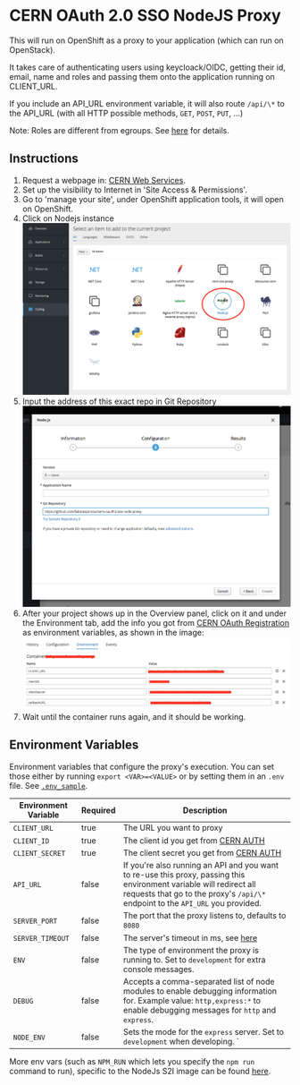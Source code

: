 # CERN OAuth 2.0 SSO NodeJS Proxy

This will run on OpenShift as a proxy to your application (which can run on OpenStack).

It takes care of authenticating users using keycloack/OIDC, getting their id, email, name and roles 
and passing them onto the application running on CLIENT_URL.

If you include an API_URL environment variable, it will also route `/api/\*` to the API_URL (with all HTTP possible methods, `GET`, `POST`, `PUT`, ...)

Note: Roles are different from egroups. See [here](https://auth.docs.cern.ch/applications/role-based-permissions/) for details.

## Instructions

1. Request a webpage in: [CERN Web Services](https://webservices.web.cern.ch/webservices/).
2. Set up the visibility to Internet in 'Site Access & Permissions'.
3. Go to 'manage your site', under OpenShift application tools, it will open on OpenShift.
4. Click on Nodejs instance ![nodejs instance selection](doc/3.png 'Nodejs container')
5. Input the address of this exact repo in Git Repository ![git repository](doc/2.png 'git repository link')
6. After your project shows up in the Overview panel, click on it and under the Environment tab, add the info you got from [CERN OAuth Registration](https://sso-management.web.cern.ch/OAuth/RegisterOAuthClient.aspx) as environment variables, as shown in the image: ![Open Shift env variables](doc/4.png 'Open Shift env variables')
7. Wait until the container runs again, and it should be working.

## Environment Variables

Environment variables that configure the proxy's execution. You can set those either by running `export <VAR>=<VALUE>` or by setting them in an `.env` file. See [`.env_sample`](.env_sample).

| Environment Variable | Required | Description |
| -------------------- | -------- | ------------------------- |
| `CLIENT_URL`    | true     | The URL you want to proxy |
| `CLIENT_ID`     | true     | The client id you get from [CERN AUTH](https://sso-management.web.cern.ch/oauth/registeroauthclient.aspx) |
| `CLIENT_SECRET` | true     | The client secret you get from [CERN AUTH](https://sso-management.web.cern.ch/oauth/registeroauthclient.aspx) |  
| `API_URL`       | false    | If you're also running an API and you want to re-use this proxy, passing this environment variable will redirect all requests that go to the proxy's `/api/\*` endpoint to the `API_URL` you provided. |
| `SERVER_PORT`   | false    | The port that the proxy listens to, defaults to `8080` |
| `SERVER_TIMEOUT`| false    | The server's timeout in ms, see [here](https://nodejs.org/api/http.html#serversettimeoutmsecs-callback) | 
| `ENV`           | false    | The type of environment the proxy is running to. Set to `development` for extra console messages. | 
| `DEBUG`         | false    | Accepts a comma-separated list of node modules to enable debugging information for. Example value: `http,express:*` to enable debugging messages for `http` and `express`. |
| `NODE_ENV`      | false    | Sets the mode for the `express` server. Set to `development` when developing. ` |

More env vars (such as `NPM_RUN` which lets you specify the `npm run` command to run), specific to the NodeJs S2I image can be found [here](https://github.com/sclorg/s2i-nodejs-container/tree/master/14#readme).